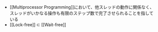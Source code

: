 - [[Multiprocessor Programming]]において、他スレッドの動作に関係なく、スレッドがいかなる操作も有限のステップ数で完了させられることを指している
- [[Lock-free]] $\subset$ [[Wait-free]] 